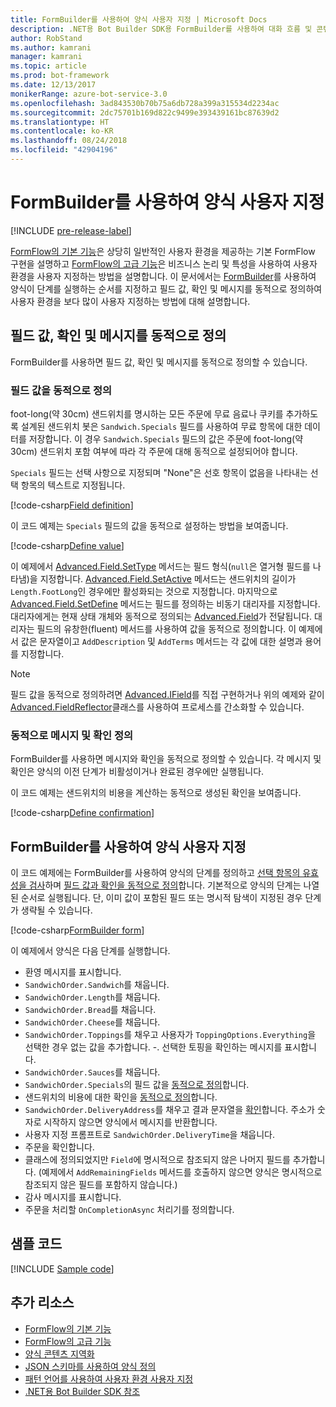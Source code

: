 ```yaml
---
title: FormBuilder를 사용하여 양식 사용자 지정 | Microsoft Docs
description: .NET용 Bot Builder SDK용 FormBuilder를 사용하여 대화 흐름 및 콘텐츠를 동적으로 변경하고 사용자 지정하는 방법을 알아봅니다.
author: RobStand
ms.author: kamrani
manager: kamrani
ms.topic: article
ms.prod: bot-framework
ms.date: 12/13/2017
monikerRange: azure-bot-service-3.0
ms.openlocfilehash: 3ad843530b70b75a6db728a399a315534d2234ac
ms.sourcegitcommit: 2dc75701b169d822c9499e393439161bc87639d2
ms.translationtype: HT
ms.contentlocale: ko-KR
ms.lasthandoff: 08/24/2018
ms.locfileid: "42904196"
---
```

# <a name="customize-a-form-using-formbuilder"></a>FormBuilder를 사용하여 양식 사용자 지정

[!INCLUDE [pre-release-label](../includes/pre-release-label-v3.md)]

[FormFlow의 기본 기능](bot-builder-dotnet-formflow.md)은 상당히 일반적인 사용자 환경을 제공하는 기본 FormFlow 구현을 설명하고 [FormFlow의 고급 기능](bot-builder-dotnet-formflow-advanced.md)은 비즈니스 논리 및 특성을 사용하여 사용자 환경을 사용자 지정하는 방법을 설명합니다. 이 문서에서는 [FormBuilder][formBuilder]를 사용하여 양식이 단계를 실행하는 순서를 지정하고 필드 값, 확인 및 메시지를 동적으로 정의하여 사용자 환경을 보다 많이 사용자 지정하는 방법에 대해 설명합니다. 

## <a name="dynamically-define-field-values-confirmations-and-messages"></a>필드 값, 확인 및 메시지를 동적으로 정의

FormBuilder를 사용하면 필드 값, 확인 및 메시지를 동적으로 정의할 수 있습니다.

### <a name="dynamically-define-field-values"></a>필드 값을 동적으로 정의 

foot-long(약 30cm) 샌드위치를 명시하는 모든 주문에 무료 음료나 쿠키를 추가하도록 설계된 샌드위치 봇은 `Sandwich.Specials` 필드를 사용하여 무료 항목에 대한 데이터를 저장합니다. 이 경우 `Sandwich.Specials` 필드의 값은 주문에 foot-long(약 30cm) 샌드위치 포함 여부에 따라 각 주문에 대해 동적으로 설정되어야 합니다. 

`Specials` 필드는 선택 사항으로 지정되며 "None"은 선호 항목이 없음을 나타내는 선택 항목의 텍스트로 지정됩니다.

[!code-csharp[Field definition](../includes/code/dotnet-formflow-formbuilder.cs#fieldDefinition)]

이 코드 예제는 `Specials` 필드의 값을 동적으로 설정하는 방법을 보여줍니다. 

[!code-csharp[Define value](../includes/code/dotnet-formflow-formbuilder.cs#defineValue)]

이 예제에서 [Advanced.Field.SetType][setType] 메서드는 필드 형식(`null`은 열거형 필드를 나타냄)을 지정합니다. [Advanced.Field.SetActive][setActive] 메서드는 샌드위치의 길이가 `Length.FootLong`인 경우에만 활성화되는 것으로 지정합니다. 마지막으로 [Advanced.Field.SetDefine][setDefine] 메서드는 필드를 정의하는 비동기 대리자를 지정합니다. 대리자에게는 현재 상태 개체와 동적으로 정의되는 [Advanced.Field][field]가 전달됩니다. 대리자는 필드의 유창한(fluent) 메서드를 사용하여 값을 동적으로 정의합니다. 이 예제에서 값은 문자열이고 `AddDescription` 및 `AddTerms` 메서드는 각 값에 대한 설명과 용어를 지정합니다.

> [!NOTE]
> 필드 값을 동적으로 정의하려면 [Advanced.IField][iField]를 직접 구현하거나 위의 예제와 같이 [Advanced.FieldReflector][FieldReflector]클래스를 사용하여 프로세스를 간소화할 수 있습니다. 

### <a name="dynamically-define-messages-and-confirmations"></a>동적으로 메시지 및 확인 정의

FormBuilder를 사용하면 메시지와 확인을 동적으로 정의할 수 있습니다. 각 메시지 및 확인은 양식의 이전 단계가 비활성이거나 완료된 경우에만 실행됩니다. 

이 코드 예제는 샌드위치의 비용을 계산하는 동적으로 생성된 확인을 보여줍니다. 

[!code-csharp[Define confirmation](../includes/code/dotnet-formflow-formbuilder.cs#defineConfirmation)]

## <a name="customize-a-form-using-formbuilder"></a>FormBuilder를 사용하여 양식 사용자 지정

이 코드 예제에는 FormBuilder를 사용하여 양식의 단계를 정의하고 [선택 항목의 유효성을 검사](bot-builder-dotnet-formflow-advanced.md#add-business-logic)하며 [필드 값과 확인을 동적으로 정의](#dynamically-define-field-values-confirmations-and-messages)합니다. 기본적으로 양식의 단계는 나열된 순서로 실행됩니다. 단, 이미 값이 포함된 필드 또는 명시적 탐색이 지정된 경우 단계가 생략될 수 있습니다. 

[!code-csharp[FormBuilder form](../includes/code/dotnet-formflow-formbuilder.cs#formBuilderForm)]

이 예제에서 양식은 다음 단계를 실행합니다.

- 환영 메시지를 표시합니다. 
- `SandwichOrder.Sandwich`를 채웁니다. 
- `SandwichOrder.Length`를 채웁니다. 
- `SandwichOrder.Bread`를 채웁니다. 
- `SandwichOrder.Cheese`를 채웁니다. 
- `SandwichOrder.Toppings`를 채우고 사용자가 `ToppingOptions.Everything`을 선택한 경우 없는 값을 추가합니다. -. 선택한 토핑을 확인하는 메시지를 표시합니다. 
- `SandwichOrder.Sauces`를 채웁니다. 
- `SandwichOrder.Specials`의 필드 값을 [동적으로 정의](#dynamically-define-field-values)합니다. 
- 샌드위치의 비용에 대한 확인을 [동적으로 정의](#dynamically-define-messages-and-confirmations)합니다. 
- `SandwichOrder.DeliveryAddress`를 채우고 결과 문자열을 [확인](bot-builder-dotnet-formflow-advanced.md#add-business-logic)합니다. 주소가 숫자로 시작하지 않으면 양식에서 메시지를 반환합니다. 
- 사용자 지정 프롬프트로 `SandwichOrder.DeliveryTime`을 채웁니다. 
- 주문을 확인합니다. 
- 클래스에 정의되었지만 `Field`에 명시적으로 참조되지 않은 나머지 필드를 추가합니다. (예제에서 `AddRemainingFields` 메서드를 호출하지 않으면 양식은 명시적으로 참조되지 않은 필드를 포함하지 않습니다.) 
- 감사 메시지를 표시합니다. 
- 주문을 처리할 `OnCompletionAsync` 처리기를 정의합니다. 

## <a name="sample-code"></a>샘플 코드

[!INCLUDE [Sample code](../includes/snippet-dotnet-formflow-samples.md)]

## <a name="additional-resources"></a>추가 리소스

- [FormFlow의 기본 기능](bot-builder-dotnet-formflow.md)
- [FormFlow의 고급 기능](bot-builder-dotnet-formflow-advanced.md)
- [양식 콘텐츠 지역화](bot-builder-dotnet-formflow-localize.md)
- [JSON 스키마를 사용하여 양식 정의](bot-builder-dotnet-formflow-json-schema.md)
- [패턴 언어를 사용하여 사용자 환경 사용자 지정](bot-builder-dotnet-formflow-pattern-language.md)
- <a href="/dotnet/api/?view=botbuilder-3.11.0" target="_blank">.NET용 Bot Builder SDK 참조</a>

[formBuilder]: /dotnet/api/microsoft.bot.builder.formflow.formbuilder-1

[setType]: /dotnet/api/microsoft.bot.builder.formflow.advanced.field-1.settype

[setActive]: /dotnet/api/microsoft.bot.builder.formflow.advanced.field-1.setactive

[setDefine]: /dotnet/api/microsoft.bot.builder.formflow.advanced.field-1.setdefine

[field]: /dotnet/api/microsoft.bot.builder.formflow.advanced.field-1

[iField]: /dotnet/api/microsoft.bot.builder.formflow.advanced.ifield-1

[FieldReflector]: /dotnet/api/microsoft.bot.builder.formflow.advanced.fieldreflector-1
